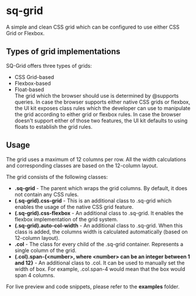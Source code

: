 # sq-grid
A simple and clean CSS grid which can be configured to use either CSS Grid or Flexbox.

## Types of grid implementations
SQ-Grid offers three types of grids:

* CSS Grid-based
* Flexbox-based
* Float-based<br>
The grid which the browser should use is determined by @supports queries. In case the browser supports either native CSS grids or flexbox, the UI kit exposes class rules which the developer can use to manipulate the grid according to either grid or flexbox rules. In case the browser doesn't support either of those two features, the UI kit defaults to using floats to establish the grid rules.

## Usage
The grid uses a maximum of 12 columns per row. All the width calculations and corresponding classes are based on the 12-column layout.

The grid consists of the following classes:

* <b>.sq-grid</b> - The parent which wraps the grid columns. By default, it does not contain any CSS rules.
* <b>(.sq-grid).css-grid</b> - This is an additional class to .sq-grid which enables the usage of the native CSS grid feature.
* <b>(.sq-grid).css-flexbox</b> - An additional class to .sq-grid. It enables the flexbox implementation of the grid system.
* <b>(.sq-grid).auto-col-width</b> - An additional class to .sq-grid. When this class is added, the columns width is calculated automatically (based on 12-column layout).
* <b>.col</b> - The class for every child of the .sq-grid container. Represents a single column of the grid.
* <b>(.col).span-{<number\>, where <number\> can be an integer between 1 and 12}</b> - An additional class to .col. It can be used to manually set the width of box. For example, .col.span-4 would mean that the box would span 4 columns.
  
For live preview and code snippets, please refer to the <b>examples</b> folder.
